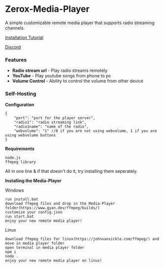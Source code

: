 # Zerox-Media-Player

A simple customizable remote media player that supports radio streaming channels.

[Installation Tutorial](https://www.youtube.com/watch?v=XHnL0YEjh9o)

[Discord](https://discord.gg/c6EXUwN)

### Features
*   **Radio stream url** - Play radio streams remotely
*   **YouTube** - Play youtube songs from phone to pc
*   **Volume Control** - Ability to control the volume from other device

### Self-Hosting
**Configuration**
```
{
    "port": "port for the player server",
    "radio1": "radio streaming link",
    "radio1name": "name of the radio",
    "webvolume": "1" //0 if you are not using webvolume, 1 if you are using webvolume buttons
}
```
**Requirements**
```
node.js
ffmpeg library
```
All in one line & if that doesn't do it, try installing them seperately.

**Installing the Media-Player**

Windows
```
run install.bat
download ffmpeg files and drop in the Media-Player folder(https://www.gyan.dev/ffmpeg/builds/)
customize your config.json
run start.bat
enjoy your new remote media player!
```
Linux
```
download ffmpeg files for linux(https://johnvansickle.com/ffmpeg/) and move in media player folder
open terminal in media player folder
npm i
node .
enjoy your new remote media player on linux!
```

